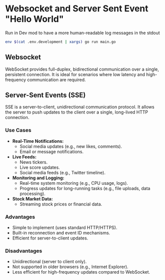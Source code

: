 # Websocket and Server Sent Event "Hello World"

Run in Dev mod to have a more human-readable log messages in the stdout

```sh
env $(cat .env.development | xargs) go run main.go
```

## Websocket

WebSocket provides full-duplex, bidirectional communication over a single, persistent connection. It is ideal for scenarios where low latency and high-frequency communication are required.

## Server-Sent Events (SSE)

SSE is a server-to-client, unidirectional communication protocol. It allows the server to push updates to the client over a single, long-lived HTTP connection.

### Use Cases

- **Real-Time Notifications:**
  - Social media updates (e.g., new likes, comments).
  - Email or message notifications.
- **Live Feeds:**
  - News tickers.
  - Live score updates.
  - Social media feeds (e.g., Twitter timeline).
- **Monitoring and Logging:**
  - Real-time system monitoring (e.g., CPU usage, logs).
  - Progress updates for long-running tasks (e.g., file uploads, data processing).
- **Stock Market Data:**
  - Streaming stock prices or financial data.

### Advantages

- Simple to implement (uses standard HTTP/HTTPS).
- Built-in reconnection and event ID mechanisms.
- Efficient for server-to-client updates.

### Disadvantages

- Unidirectional (server to client only).
- Not supported in older browsers (e.g., Internet Explorer).
- Less efficient for high-frequency updates compared to WebSocket.

